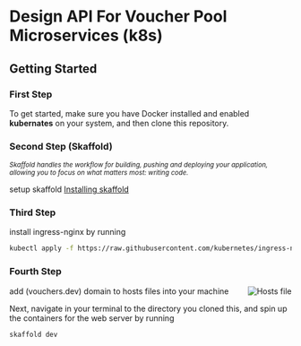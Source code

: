 # Design API For Voucher Pool Microservices (k8s)

## Getting Started

### First Step
To get started, make sure you have Docker installed and enabled <b>kubernates</b> on your system, and then clone this repository.

### Second Step (Skaffold) 

<i><small>Skaffold handles the workflow for building, pushing and deploying your application, allowing you to focus on what matters most: writing code. </small></i>

setup skaffold [Installing skaffold](https://skaffold.dev/docs/install/)

### Third Step
install ingress-nginx by running 
```sh
kubectl apply -f https://raw.githubusercontent.com/kubernetes/ingress-nginx/controller-v1.4.0/deploy/static/provider/cloud/deploy.yaml
```

### Fourth Step
add (vouchers.dev) domain to hosts files into your machine
<img align="right" src="https://i.imgur.com/Rw1qxI7.png" alt="Hosts file" />


Next, navigate in your terminal to the directory you cloned this, and spin up the containers for the web server by running

```sh
skaffold dev
```
